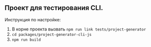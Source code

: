 ## Проект для тестирования CLI.

Инструкция по настройке:

1. В корне проекта вызвать `npm run link tests/project-generator`
2. `cd packages/project-generator-cli-js`
3. `npm run build`